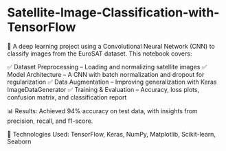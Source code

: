 # Satellite-Image-Classification-with-TensorFlow
🚀 A deep learning project using a Convolutional Neural Network (CNN) to classify images from the EuroSAT dataset. This notebook covers:

✅ Dataset Preprocessing – Loading and normalizing satellite images
✅ Model Architecture – A CNN with batch normalization and dropout for regularization
✅ Data Augmentation – Improving generalization with Keras ImageDataGenerator
✅ Training & Evaluation – Accuracy, loss plots, confusion matrix, and classification report

📊 Results: Achieved 94% accuracy on test data, with insights from precision, recall, and f1-score.

🔗 Technologies Used: TensorFlow, Keras, NumPy, Matplotlib, Scikit-learn, Seaborn
